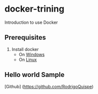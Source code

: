 # docker-trining

Introduction to use Docker


## Prerequisites

1. Install docker
    - On [Windows](https://docs.docker.com/engine/installation/windows/)
    - On [Linux](https://docs.docker.com/engine/installation/)

## Hello world Sample




[Github] (https://github.com/RodrigoQuispe)